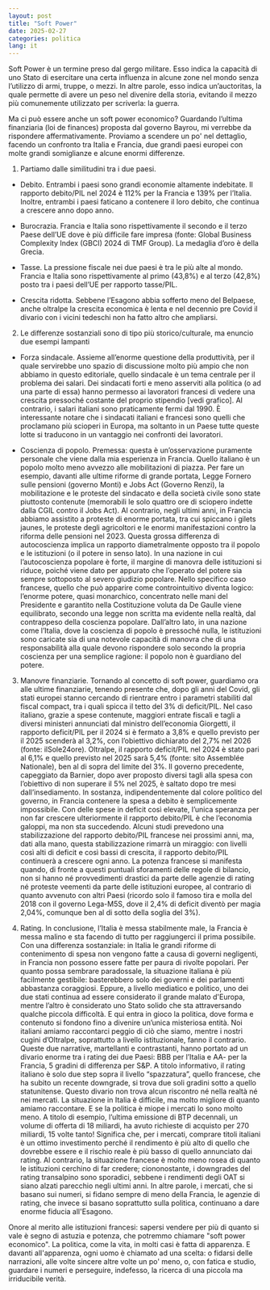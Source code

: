 ```yaml
---
layout: post
title: "Soft Power"
date: 2025-02-27
categories: politica
lang: it
---
```

Soft Power è un termine preso dal gergo militare. Esso indica la capacità di uno Stato di esercitare una certa influenza in alcune zone nel mondo senza l’utilizzo di armi, truppe, o mezzi. In altre parole, esso indica un’auctoritas, la quale permette di avere un peso nel divenire della storia, evitando il mezzo più comunemente utilizzato per scriverla: la guerra. 

Ma ci può essere anche un soft power economico? Guardando l’ultima finanziaria (loi de finances) proposta dal governo Bayrou, mi verrebbe da rispondere affermativamente. Proviamo a scendere un po' nel dettaglio, facendo un confronto tra Italia e Francia, due grandi paesi europei con molte grandi somiglianze e alcune enormi differenze. 

 
1. Partiamo dalle similitudini tra i due paesi. 

  - Debito. Entrambi i paesi sono grandi economie altamente indebitate. Il rapporto debito/PIL nel 2024 è 112% per la Francia e 139% per l’Italia. Inoltre, entrambi i paesi faticano a contenere il loro debito, che continua a crescere anno dopo anno. 

  - Burocrazia. Francia e Italia sono rispettivamente il secondo e il terzo Paese dell’UE dove è più difficile fare impresa (fonte: Global Business Complexity Index (GBCI) 2024 di TMF Group). La medaglia d’oro è della Grecia. 

  - Tasse. La pressione fiscale nei due paesi è tra le più alte al mondo. Francia e Italia sono rispettivamente al primo (43,8%) e al terzo (42,8%) posto tra i paesi dell’UE per rapporto tasse/PIL. 

  - Crescita ridotta. Sebbene l’Esagono abbia sofferto meno del Belpaese, anche oltralpe la crescita economica è lenta e nel decennio pre Covid il divario con i vicini tedeschi non ha fatto altro che ampliarsi. 

2. Le differenze sostanziali sono di tipo più storico/culturale, ma enuncio due esempi lampanti 

  - Forza sindacale.  Assieme all’enorme questione della produttività, per il quale servirebbe uno spazio di discussione molto più ampio che non abbiamo in questo editoriale, quello sindacale è un tema centrale per il problema dei salari. Dei sindacati forti e meno asserviti alla politica (o ad una parte di essa) hanno permesso ai lavoratori francesi di vedere una crescita pressoché costante del proprio stipendio [vedi grafico]. Al contrario, i salari italiani sono praticamente fermi dal 1990. È interessante notare che i sindacati italiani e francesi sono quelli che proclamano più scioperi in Europa, ma soltanto in un Paese tutte queste lotte si traducono in un vantaggio nei confronti dei lavoratori. 

 
  - Coscienza di popolo. Premessa: questa è un’osservazione puramente personale che viene dalla mia esperienza in Francia.  Quello italiano è un popolo molto meno avvezzo alle mobilitazioni di piazza. Per fare un esempio, davanti alle ultime riforme di grande portata, Legge Fornero sulle pensioni (governo Monti) e Jobs Act (Governo Renzi), la mobilitazione e le proteste del sindacato e della società civile sono state piuttosto contenute (memorabili le solo quattro ore di sciopero indette dalla CGIL contro il Jobs Act). Al contrario, negli ultimi anni, in Francia abbiamo assistito a proteste di enorme portata, tra cui spiccano i gilets jaunes, le proteste degli agricoltori e le enormi manifestazioni contro la riforma delle pensioni nel 2023. Questa grossa differenza di autocoscienza implica un rapporto diametralmente opposto tra il popolo e le istituzioni (o il potere in senso lato). In una nazione in cui l’autocoscienza popolare è forte, il margine di manovra delle istituzioni si riduce, poiché viene dato per appurato che l’operato del potere sia sempre sottoposto al severo giudizio popolare. Nello specifico caso francese, quello che può apparire come controintuitivo diventa logico: l’enorme potere, quasi monarchico, concentrato nelle mani del Presidente e garantito nella Costituzione voluta da De Gaulle viene equilibrato, secondo una legge non scritta ma evidente nella realtà, dal contrappeso della coscienza popolare. 
    Dall’altro lato, in una nazione come l’Italia, dove la coscienza di popolo è pressoché nulla, le istituzioni sono caricate sia di una notevole capacità di manovra che di una responsabilità alla quale devono rispondere solo secondo la propria coscienza per una semplice ragione: il popolo non è guardiano del potere.

3. Manovre finanziarie. Tornando al concetto di soft power, guardiamo ora alle ultime finanziarie, tenendo presente che, dopo gli anni del Covid, gli stati europei stanno cercando di rientrare entro i parametri stabiliti dal fiscal compact, tra i quali spicca il tetto del 3% di deficit/PIL. Nel caso italiano, grazie a spese contenute, maggiori entrate fiscali e tagli a diversi ministeri annunciati dal ministro dell’economia Giorgetti, il rapporto deficit/PIL per il 2024 si è fermato a 3,8% e quello previsto per il 2025 scenderà al 3,2%, con l’obiettivo dichiarato del 2,7% nel 2026 (fonte: ilSole24ore). Oltralpe, il rapporto deficit/PIL nel 2024 è stato pari al 6,1% e quello previsto nel 2025 sarà 5,4% (fonte: sito Assemblée Nationale), ben al di sopra del limite del 3%. Il governo precedente, capeggiato da Barnier, dopo aver proposto diversi tagli alla spesa con l’obiettivo di non superare il 5% nel 2025, è saltato dopo tre mesi dall’insediamento. In sostanza, indipendentemente dal colore politico del governo, in Francia contenere la spesa a debito è semplicemente impossibile. Con delle spese in deficit così elevate, l’unica speranza per non far crescere ulteriormente il rapporto debito/PIL è che l’economia galoppi, ma non sta succedendo. Alcuni studi prevedono una stabilizzazione del rapporto debito/PIL francese nei prossimi anni, ma, dati alla mano, questa stabilizzazione rimarrà un miraggio: con livelli così alti di deficit e così bassi di crescita, il rapporto debito/PIL continuerà a crescere ogni anno. La potenza francese si manifesta quando, di fronte a questi puntuali sforamenti delle regole di bilancio, non si hanno né provvedimenti drastici da parte delle agenzie di rating né proteste veementi da parte delle istituzioni europee, al contrario di quanto avvenuto con altri Paesi (ricordo solo il famoso tira e molla del 2018 con il governo Lega-M5S, dove il 2,4% di deficit diventò per magia 2,04%, comunque ben al di sotto della soglia del 3%). 

4. Rating. In conclusione, l’Italia è messa stabilmente male, la Francia è messa malino e sta facendo di tutto per raggiungerci il prima possibile. Con una differenza sostanziale: in Italia le grandi riforme di contenimento di spesa non vengono fatte a causa di governi negligenti, in Francia non possono essere fatte per paura di rivolte popolari. Per quanto possa sembrare paradossale, la situazione italiana è più facilmente gestibile: basterebbero solo dei governi e dei parlamenti abbastanza coraggiosi. Eppure, a livello mediatico e politico, uno dei due stati continua ad essere considerato il grande malato d'Europa, mentre l’altro è considerato uno Stato solido che sta attraversando qualche piccola difficoltà. E qui entra in gioco la politica, dove forma e contenuto si fondono fino a divenire un’unica misteriosa entità. Noi italiani amiamo raccontarci peggio di ciò che siamo, mentre i nostri cugini d’Oltralpe, soprattutto a livello istituzionale, fanno il contrario. Queste due narrative, martellanti e contrastanti, hanno portato ad un divario enorme tra i rating dei due Paesi: BBB per l’Italia e AA- per la Francia, 5 gradini di differenza per S&P. A titolo informativo, il rating italiano è solo due step sopra il livello “spazzatura”, quello francese, che ha subito un recente downgrade, si trova due soli gradini sotto a quello statunitense. Questo divario non trova alcun riscontro né nella realtà né nei mercati. La situazione in Italia è difficile, ma molto migliore di quanto amiamo raccontare. E se la politica è miope i mercati lo sono molto meno. A titolo di esempio, l’ultima emissione di BTP decennali, un volume di offerta di 18 miliardi, ha avuto richieste di acquisto per 270 miliardi, 15 volte tanto! Significa che, per i mercati, comprare titoli italiani è un ottimo investimento perché il rendimento è più alto di quello che dovrebbe essere e il rischio reale è più basso di quello annunciato dai rating. Al contrario, la situazione francese è molto meno rosea di quanto le istituzioni cerchino di far credere; ciononostante, i downgrades del rating transalpino sono sporadici, sebbene i rendimenti degli OAT si siano alzati parecchio negli ultimi anni. In altre parole, i mercati, che si basano sui numeri, si fidano sempre di meno della Francia, le agenzie di rating, che invece si basano soprattutto sulla politica, continuano a dare enorme fiducia all'Esagono. 

Onore al merito alle istituzioni francesi: sapersi vendere per più di quanto si vale è segno di astuzia e potenza, che potremmo chiamare "soft power economico". 
La politica, come la vita, in molti casi è fatta di apparenza. E davanti all'apparenza, ogni uomo è chiamato ad una scelta: o fidarsi delle narrazioni, alle volte sincere altre volte un po' meno, o, con fatica e studio, guardare i numeri e perseguire, indefesso, la ricerca di una piccola ma irriducibile verità.

